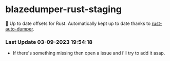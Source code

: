 # blazedumper-rust-staging

🚀 Up to date offsets for Rust. Automatically kept up to date thanks to [rust-auto-dumper](https://github.com/Akandesh/rust-auto-dumper).


### Last Update 03-09-2023 19:54:18
- If there's something missing then open a issue and i'll try to add it asap.